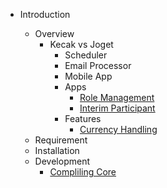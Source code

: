 - Introduction

  - Overview
	- Kecak vs Joget 
		- Scheduler
		- Email Processor
		- Mobile App
		- Apps
			- [Role Management]()
			- [Interim Participant]()
		- Features
			- [Currency Handling]()
  - Requirement
  - Installation
  - Development
	- [Compliling Core](development_compilingCore.md)
